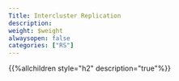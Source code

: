 ```yaml
---
Title: Intercluster Replication
description:
weight: $weight
alwaysopen: false
categories: ["RS"]
---
```

{{%allchildren style="h2" description="true"%}}